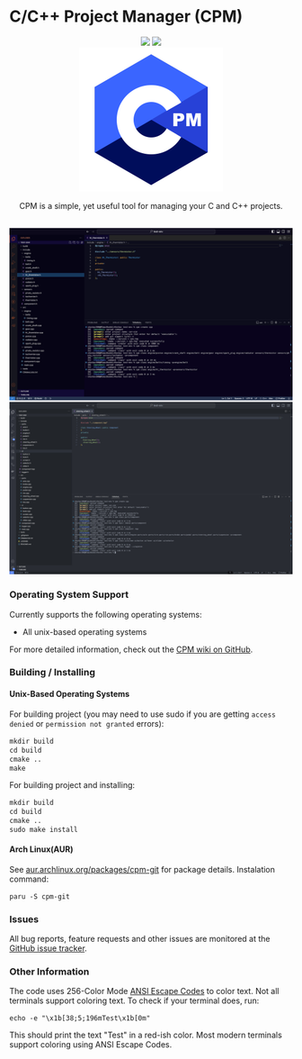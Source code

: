 # C/C++ Project Manager (CPM)
<div align="center">
  <a href=https://github.com/vkeshav300/cpm/actions/workflows/codeql.yml><img src=https://github.com/vkeshav300/cpm/actions/workflows/codeql.yml/badge.svg></img></a>
  <a href=https://github.com/vkeshav300/cpm/actions/workflows/pages/pages-build-deployment><img src=https://github.com/vkeshav300/cpm/actions/workflows/pages/pages-build-deployment/badge.svg></img></a><br>
  <img height=256 src=assets/CPM_LOGO.png></img>
  <p>CPM is a simple, yet useful tool for managing your C and C++ projects.</p><br>
  <img src=assets/readme/1.png>
  <img src=assets/readme/2.png>
</div>

### Operating System Support
Currently supports the following operating systems:
- All unix-based operating systems

For more detailed information, check out the [CPM wiki on GitHub](https://github.com/vkeshav300/cpm/wiki).

### Building / Installing
#### Unix-Based Operating Systems
For building project (you may need to use sudo if you are getting `access denied` or `permission not granted` errors):
```
mkdir build
cd build
cmake ..
make
```
For building project and installing:
```
mkdir build
cd build
cmake ..
sudo make install
```
#### Arch Linux(AUR)
See [aur.archlinux.org/packages/cpm-git](https://aur.archlinux.org/packages/cpm-git) for package details.
Instalation command:
```
paru -S cpm-git
```

### Issues
All bug reports, feature requests and other issues are monitored at the [GitHub issue tracker](https://github.com/vkeshav300/cpm/issues).

### Other Information
The code uses 256-Color Mode [ANSI Escape Codes](https://gist.github.com/fnky/458719343aabd01cfb17a3a4f7296797) to color text. Not all terminals support coloring text. To check if your terminal does, run: 
```
echo -e "\x1b[38;5;196mTest\x1b[0m"
```
This should print the text "Test" in a red-ish color. Most modern terminals support coloring using ANSI Escape Codes.
